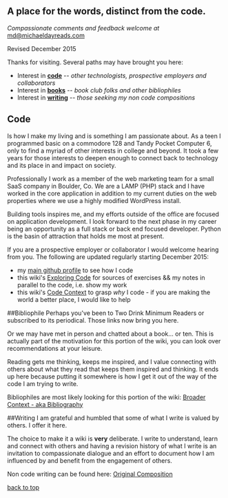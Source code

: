 ## A place for the words, distinct from the code. 
_Compassionate comments and feedback welcome at_ <a href="mailto:&#109;&#100;&#64;&#109;&#105;&#99;&#104;&#97;&#101;&#108;&#100;&#97;&#121;&#114;&#101;&#97;&#100;&#115;&#46;&#99;&#111;&#109;">&#109;&#100;&#64;&#109;&#105;&#99;&#104;&#97;&#101;&#108;&#100;&#97;&#121;&#114;&#101;&#97;&#100;&#115;&#46;&#99;&#111;&#109;</a>

Revised December 2015

Thanks for visiting. Several paths may have brought you here:
- Interest in [**code**](https://github.com/michaeldayreads/0_autodidact/wiki/#code) -- _other technologists, prospective employers and collaborators_
- Interest in [**books**](https://github.com/michaeldayreads/0_autodidact/wiki/#bibliophile) -- _book club folks and other bibliophiles_
- Interest in [**writing**](https://github.com/michaeldayreads/0_autodidact/wiki/#writing) -- _those seeking my non code compositions_

## Code
Is how I make my living and is something I am passionate about. As a teen I programmed basic on a commodore 128 and Tandy Pocket Computer 6, only to find a myriad of other interests in college and beyond. It took a few years for those interests to deepen enough to connect back to technology and its place in and impact on society. 

Professionally I work as a member of the web marketing team for a small SaaS company in Boulder, Co. We are a LAMP (PHP) stack and I have worked in the core application in addition to my current duties on the web properties where we use a highly modified WordPress install.

Building tools inspires me, and my efforts outside of the office are focused on application development. I look forward to the next phase in my career being an opportunity as a full stack or back end focused developer. Python is the basin of attraction that holds me most at present.

If you are a prospective employer or collaborator I would welcome hearing from you. The following are updated regularly starting December 2015:
* my [main github profile](https://github.com/michaeldayreads) to see how I code
* this wiki's [Exploring Code](https://github.com/michaeldayreads/0_autodidact/wiki/0-Sources-Exploring-Code) for sources of exercises && my notes in parallel to the code, i.e. show my work
* this wiki's [Code Context](https://github.com/michaeldayreads/0_autodidact/wiki/1-Code-Context-Sources) to grasp _why_ I code - if you are making the world a better place, I would like to help

##Bibliophile
Perhaps you've been to Two Drink Minimum Readers or subscribed to its periodical. Those links now bring you here. 

Or we may have met in person and chatted about a book... or ten. This is actually part of the motivation for this portion of the wiki, you can look over recommendations at your leisure. 

Reading gets me thinking, keeps me inspired, and I value connecting with others about what they read that keeps them inspired and thinking. It ends up here because putting it somewhere is how I get it out of the way of the code I am trying to write.

Bibliophiles are most likely looking for this portion of the wiki:
[Broader Context - aka Bibliography](https://github.com/michaeldayreads/0_autodidact/wiki/a.-Broader-Context)

##Writing
I am grateful and humbled that some of what I write is valued by others. I offer it here. 

The choice to make it a wiki is **very** deliberate. I write to understand, learn and connect with others and having a revision history of what I write is an invitation to compassionate dialogue and an effort to document how I am influenced by and benefit from the engagement of others.

Non code writing can be found here:
[Original Composition](https://github.com/michaeldayreads/0_autodidact/wiki/b.-Original-Composition)

[back to top](https://github.com/michaeldayreads/0_autodidact/wiki/)